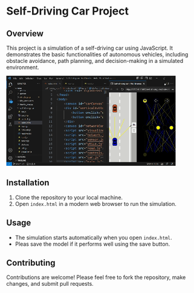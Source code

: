 # Self-Driving Car Project

## Overview

This project is a simulation of a self-driving car using JavaScript. It demonstrates the basic functionalities of autonomous vehicles, including obstacle avoidance, path planning, and decision-making in a simulated environment.

![img](data/self_driving_car_gif.gif)

## Installation

1. Clone the repository to your local machine.
2. Open `index.html` in a modern web browser to run the simulation.

## Usage

- The simulation starts automatically when you open `index.html`.
- Pleas save the model if it performs well using the save button.

## Contributing

Contributions are welcome! Please feel free to fork the repository, make changes, and submit pull requests.
